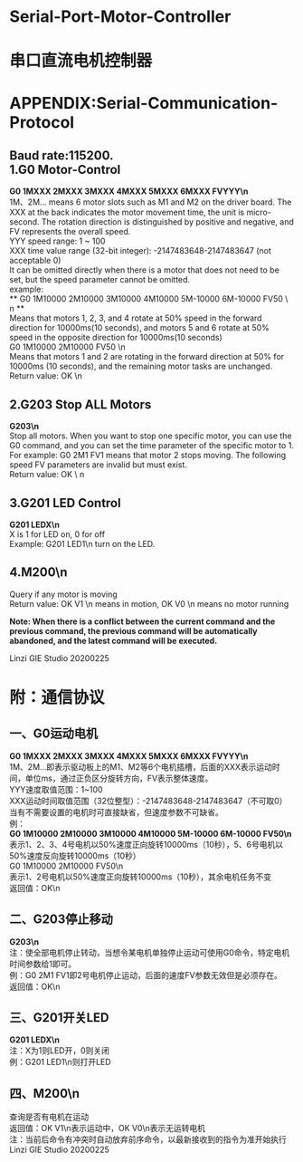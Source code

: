 # Serial-Port-Motor-Controller
串口直流电机控制器
================

APPENDIX:Serial-Communication-Protocol
===========
Baud rate:115200.  
1.G0 Motor-Control
-------------
**G0 1MXXX 2MXXX 3MXXX 4MXXX 5MXXX 6MXXX FVYYY\n**  
1M、2M... means 6 motor slots such as M1 and M2 on the driver board. The XXX at the back indicates the motor movement time, the unit is micro-second. The rotation direction is distinguished by positive and negative, and FV represents the overall speed.  
YYY speed range: 1 ~ 100  
XXX time value range (32-bit integer): -2147483648-2147483647 (not acceptable 0)  
It can be omitted directly when there is a motor that does not need to be set, but the speed parameter cannot be omitted.  
example:    
** G0 1M10000 2M10000 3M10000 4M10000 5M-10000 6M-10000 FV50 \ n **  
Means that motors 1, 2, 3, and 4 rotate at 50% speed in the forward direction for 10000ms(10 seconds), and motors 5 and 6 rotate at 50% speed in the opposite direction for 10000ms(10 seconds)  
G0 1M10000 2M10000 FV50 \n  
Means that motors 1 and 2 are rotating in the forward direction at 50% for 10000ms (10 seconds), and the remaining motor tasks are unchanged.  
Return value: OK \n  

2.G203 Stop ALL Motors
-------------
**G203\n**  
Stop all motors. When you want to stop one specific motor, you can use the G0 command, and you can set the time parameter of the specific motor to 1.  
For example: G0 2M1 FV1 means that motor 2 stops moving. The following speed FV parameters are invalid but must exist.  
Return value: OK \ n  

3.G201 LED Control
-------------
**G201 LEDX\n**  
X is 1 for LED on, 0 for off  
Example: G201 LED1\n turn on the LED.  

4.M200\n
----------
Query if any motor is moving  
Return value: OK V1 \n means in motion, OK V0 \n means no motor running  

**Note: When there is a conflict between the current command and the previous command, the previous command will be automatically abandoned, and the latest command will be executed.**  

Linzi GIE Studio 20200225  

附：通信协议
===========
一、G0运动电机
-------------
**G0 1MXXX 2MXXX 3MXXX 4MXXX 5MXXX 6MXXX FVYYY\n**  
1M、2M...即表示驱动板上的M1、M2等6个电机插槽，后面的XXX表示运动时间，单位ms，通过正负区分旋转方向，FV表示整体速度。  
YYY速度取值范围：1~100  
XXX运动时间取值范围（32位整型）：-2147483648-2147483647（不可取0）  
当有不需要设置的电机时可直接缺省，但速度参数不可缺省。  
例：  
**G0 1M10000 2M10000 3M10000 4M10000 5M-10000 6M-10000 FV50\n**  
表示1、2、3、4号电机以50%速度正向旋转10000ms（10秒），5、6号电机以50%速度反向旋转10000ms（10秒）  
G0 1M10000 2M10000 FV50\n  
表示1、2号电机以50%速度正向旋转10000ms（10秒），其余电机任务不变  
返回值：OK\n  

二、G203停止移动
-------------
**G203\n**  
注：使全部电机停止转动，当想令某电机单独停止运动可使用G0命令，特定电机时间参数给1即可。  
例：G0 2M1 FV1即2号电机停止运动，后面的速度FV参数无效但是必须存在。  
返回值：OK\n  

三、G201开关LED
-------------
**G201 LEDX\n**  
注：X为1则LED开，0则关闭  
例：G201 LED1\n则打开LED  

四、M200\n
----------
查询是否有电机在运动  
返回值：OK V1\n表示运动中，OK V0\n表示无运转电机  
注：当前后命令有冲突时自动放弃前序命令，以最新接收到的指令为准开始执行  
Linzi GIE Studio 20200225
